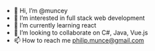 - 👋 Hi, I’m @muncey
- 👀 I’m interested in full stack web development
- 🌱 I’m currently learning react
- 💞️ I’m looking to collaborate on C#, Java, Vue.js
- 📫 How to reach me philip.munce@gmail.com

<!---
muncey/muncey is a ✨ special ✨ repository because its `README.md` (this file) appears on your GitHub profile.
You can click the Preview link to take a look at your changes.
--->
